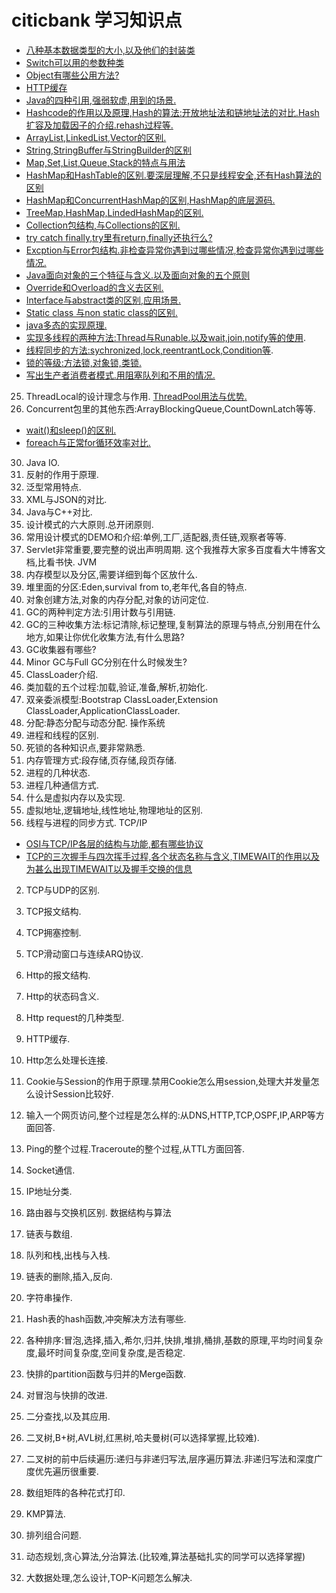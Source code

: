 # citicbank 学习知识点
- [八种基本数据类型的大小,以及他们的封装类](study/1.md)
- [Switch可以用的参数种类](study/2.md)
- [Object有哪些公用方法?](study/3.md)
- [HTTP缓存](study/4.md)
- [Java的四种引用,强弱软虚,用到的场景.](study/5.md)
- [Hashcode的作用以及原理,Hash的算法:开放地址法和链地址法的对比.Hash扩容及加载因子的介绍.rehash过程等.](study/6.md)
- [ArrayList,LinkedList,Vector的区别.](study/7.md)    
- [String,StringBuffer与StringBuilder的区别](study/8.md)
- [Map,Set,List,Queue,Stack的特点与用法](study/9.md)
- [HashMap和HashTable的区别.要深层理解,不只是线程安全,还有Hash算法的区别](study/10.md)
- [HashMap和ConcurrentHashMap的区别,HashMap的底层源码.](study/11.md)
- [TreeMap,HashMap,LindedHashMap的区别.](study/12.md)
- [Collection包结构,与Collections的区别.](study/13.md)
- [try catch finally,try里有return,finally还执行么?](study/14.md)
- [Excption与Error包结构.非检查异常你遇到过哪些情况,检查异常你遇到过哪些情况.](study/15.md)
- [Java面向对象的三个特征与含义.以及面向对象的五个原则](study/16.md)
- [Override和Overload的含义去区别.](study/17.md)
- [Interface与abstract类的区别,应用场景.](study/18.md)
- [Static class 与non static class的区别.](study/19.md)
- [java多态的实现原理.](study/20.md)
- [实现多线程的两种方法:Thread与Runable.以及wait,join,notify等的使用](study/21.md).
- [线程同步的方法:sychronized,lock,reentrantLock,Condition等](study/22.md).
- [锁的等级:方法锁,对象锁,类锁.](study/23.md)
- [写出生产者消费者模式.用阻塞队列和不用的情况.](study/24.md)

25. ThreadLocal的设计理念与作用.
[ThreadPool用法与优势.](study/26.md)
27. Concurrent包里的其他东西:ArrayBlockingQueue,CountDownLatch等等.

- [wait()和sleep()的区别.](study/28.md)
- [foreach与正常for循环效率对比.](study/29.md)

30. Java IO.
31. 反射的作用于原理.
32. 泛型常用特点.
33. XML与JSON的对比.
34. Java与C\++对比.
35. 设计模式的六大原则.总开闭原则.
36. 常用设计模式的DEMO和介绍:单例,工厂,适配器,责任链,观察者等等.
37. Servlet非常重要,要完整的说出声明周期.
这个我推荐大家多百度看大牛博客文档,比看书快.
JVM
1. 内存模型以及分区,需要详细到每个区放什么.
2. 堆里面的分区:Eden,survival from to,老年代,各自的特点.
3. 对象创建方法,对象的内存分配,对象的访问定位.
4. GC的两种判定方法:引用计数与引用链.
5. GC的三种收集方法:标记清除,标记整理,复制算法的原理与特点,分别用在什么地方,如果让你优化收集方法,有什么思路?
6. GC收集器有哪些?
7. Minor GC与Full GC分别在什么时候发生?
8. ClassLoader介绍.
9. 类加载的五个过程:加载,验证,准备,解析,初始化.
10. 双亲委派模型:Bootstrap ClassLoader,Extension ClassLoader,ApplicationClassLoader.
11. 分配:静态分配与动态分配.
操作系统
1. 进程和线程的区别.
2. 死锁的各种知识点,要非常熟悉.
3. 内存管理方式:段存储,页存储,段页存储.
4. 进程的几种状态.
5. 进程几种通信方式.
6. 什么是虚拟内存以及实现.
7. 虚拟地址,逻辑地址,线性地址,物理地址的区别.
8. 线程与进程的同步方式.
TCP/IP
- [OSI与TCP/IP各层的结构与功能,都有哪些协议](tcpIp/1.md)
- [TCP的三次握手与四次挥手过程,各个状态名称与含义,TIMEWAIT的作用以及为甚么出现TIMEWAIT以及握手交换的信息](tcpIp/2.md)

2. TCP与UDP的区别.
3. TCP报文结构.

5. TCP拥塞控制.
6. TCP滑动窗口与连续ARQ协议.
7. Http的报文结构.
8. Http的状态码含义.
9. Http request的几种类型.
10. HTTP缓存.
11. Http怎么处理长连接.
12. Cookie与Session的作用于原理.禁用Cookie怎么用session,处理大并发量怎么设计Session比较好.
13. 输入一个网页访问,整个过程是怎么样的:从DNS,HTTP,TCP,OSPF,IP,ARP等方面回答.
14. Ping的整个过程.Traceroute的整个过程,从TTL方面回答.
15. Socket通信.
16. IP地址分类.
17. 路由器与交换机区别.
数据结构与算法
1. 链表与数组.
2. 队列和栈,出栈与入栈.
3. 链表的删除,插入,反向.
4. 字符串操作.
5. Hash表的hash函数,冲突解决方法有哪些.
6. 各种排序:冒泡,选择,插入,希尔,归并,快排,堆排,桶排,基数的原理,平均时间复杂度,最坏时间复杂度,空间复杂度,是否稳定.
7. 快排的partition函数与归并的Merge函数.
8. 对冒泡与快排的改进.
9. 二分查找,以及其应用.
10. 二叉树,B+树,AVL树,红黑树,哈夫曼树(可以选择掌握,比较难).
11. 二叉树的前中后续遍历:递归与非递归写法,层序遍历算法.非递归写法和深度广度优先遍历很重要.
12. 数组矩阵的各种花式打印.
13. KMP算法.
14. 排列组合问题.
15. 动态规划,贪心算法,分治算法.(比较难,算法基础扎实的同学可以选择掌握)
16. 大数据处理,怎么设计,TOP-K问题怎么解决.